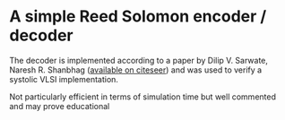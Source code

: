 A simple Reed Solomon encoder / decoder
=======================================

The decoder is implemented according to a paper by Dilip V. Sarwate, Naresh R. Shanbhag ([available on citeseer](https://citeseerx.ist.psu.edu/viewdoc/download?doi=10.1.1.592.6625&rep=rep1&type=pdf)) and was used to verify a systolic VLSI implementation.

Not particularly efficient in terms of simulation time but well commented and may prove
educational
